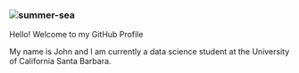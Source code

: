### ![summer-sea](https://user-images.githubusercontent.com/109642942/179899117-b7aec419-3317-497d-8ad9-2a5aa98a2cb2.gif)

Hello! Welcome to my GitHub Profile

My name is John and I am currently a data science student at the University of California Santa Barbara.


<!--
**johnnich03/johnnich03** is a ✨ _special_ ✨ repository because its `README.md` (this file) appears on your GitHub profile.

Here are some ideas to get you started:

- 🔭 I’m currently working on ...
- 🌱 I’m currently learning ...
- 👯 I’m looking to collaborate on ...
- 🤔 I’m looking for help with ...
- 💬 Ask me about ...
- 📫 How to reach me: ...
- 😄 Pronouns: ...
- ⚡ Fun fact: ...
-->
